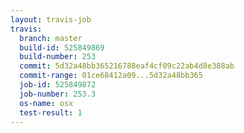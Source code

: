 ```yaml
---
layout: travis-job
travis:
  branch: master
  build-id: 525849869
  build-number: 253
  commit: 5d32a48bb365216788eaf4cf09c22ab4d8e388ab
  commit-range: 01ce68412a09...5d32a48bb365
  job-id: 525849872
  job-number: 253.3
  os-name: osx
  test-result: 1
---
```

